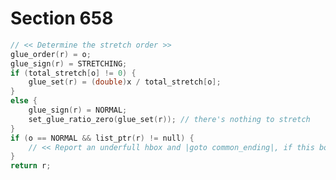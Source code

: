 # Section 658

```c << Determine horizontal glue stretch setting, then |return| or |goto common_ending| >>=
// << Determine the stretch order >>
glue_order(r) = o;
glue_sign(r) = STRETCHING;
if (total_stretch[o] != 0) {
    glue_set(r) = (double)x / total_stretch[o];
}
else {
    glue_sign(r) = NORMAL;
    set_glue_ratio_zero(glue_set(r)); // there's nothing to stretch
}
if (o == NORMAL && list_ptr(r) != null) {
    // << Report an underfull hbox and |goto common_ending|, if this box is sufficiently bad >>
}
return r;
```
